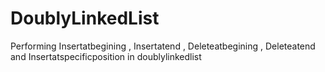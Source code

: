# DoublyLinkedList
Performing Insertatbegining , Insertatend , Deleteatbegining , Deleteatend and Insertatspecificposition in doublylinkedlist

